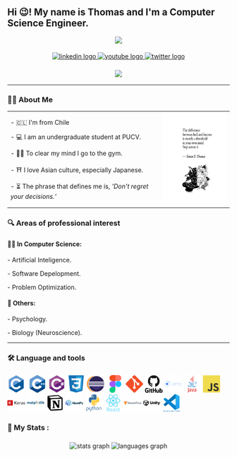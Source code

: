 <h2 align="left">Hi 😉! My name is Thomas and I'm a Computer Science Engineer.</h2>

<div align="center">
    <img id="Random_Images" src="./images/backgrounds/links.csv" height="400px" />
</div>

<br>

<div align="center">
    <a href="">
        <img src="https://img.shields.io/static/v1?message=LinkedIn&logo=linkedin&label=&color=0077B5&logoColor=white&labelColor=&style=for-the-badge" height="25" alt="linkedin logo"  />
    </a>
    <a href="">
        <img src="https://img.shields.io/static/v1?message=Youtube&logo=youtube&label=&color=FF0000&logoColor=white&labelColor=&style=for-the-badge" height="25" alt="youtube logo"  />
    </a>
    <a href="">
        <img src="https://img.shields.io/static/v1?message=Twitter&logo=twitter&label=&color=1DA1F2&logoColor=white&labelColor=&style=for-the-badge" height="25" alt="twitter logo"  />
    </a>
  
</div>

###

<div align="center">
  <img src="https://visitor-badge.laobi.icu/badge?page_id=edanhs"  />
</div>

---

###

<h3 align="left">👩‍💻  About Me</h3>

<table>
  <tr>
    <td style="text-align: left; vertical-align: top;">
      <p>- 🇨🇱  I'm from Chile</p>
      <p>- 💻 I am an undergraduate student at PUCV.</p>
      <p>- 🏋️‍♂️ To clear my mind I go to the gym.</p>
      <p>- ⛩ I love Asian culture, especially Japanese.</p>
      <p>- ⏳ The phrase that defines me is, <em>'Don't regret your decisions.'</em> </p>
    </td>
    <td style="text-align: right; vertical-align: top;">
      <img id="Random_Quotes" height="200px" src="images/daily_quotes/Simon_Thomas.png" />
    </td>
  </tr>
</table>


<h3 align="left">🔍 Areas of professional interest <h3>

<h4>👩‍💻 In Computer Science:</h4>

<p>- Artificial Inteligence.</p>
<p>- Software Depelopment.</p>
<p>- Problem Optimization.</p>

<h4>🎲 Others:</h4>

<p>- Psychology.</p>
<p>- Biology (Neuroscience).</p>

---

###

<h3 align="left">🛠 Language and tools</h3>

###

<div align="left">
  <img src="images/icons/c-original.svg" height="40" alt="Logo C"  />
  <img src="" height="40" alt=""  />
  <img src="images/icons/cplusplus-original.svg" height="40" alt="Logo C++"  />
  <img src="images/icons/csharp-original.svg" height="40" alt="Logo C#"  />
  <img src="images/icons/css3-original.svg" height="40" alt="Logo CSS"  />
  <img src="images/icons/eclipse-original.svg" height="40" alt="Logo Eclipse IDLE"  />
  <img src="images/icons/figma-original.svg" height="40" alt="Logo Figma"  />
  <img src="images/icons/git-original.svg" height="40" alt="Logo Git"  />
  <img src="images/icons/github-original-wordmark.svg" height="40" alt="Logo Github"  />
  <img src="images/icons/ionic-original-wordmark.svg" height="40" alt="Logo Ionic"  />
  <img src="images/icons/java-original-wordmark.svg" height="40" alt="Logo Java"  />
  <img src="images/icons/javascript-original.svg" height="40" alt="Logo JavaScript"  />
  <img src="images/icons/keras-original-wordmark.svg" height="40" alt="Logo Keras"  />
  <img src="images/icons/matplotlib-original-wordmark.svg" height="40" alt="Logo MatplotLib"  />
  <img src="images/icons/notion-original.svg" height="40" alt="Logo Notion"  />
  <img src="images/icons/numpy-original-wordmark.svg" height="40" alt="Logo Numpy"  />
  <img src="images/icons/python-original-wordmark.svg" height="40" alt="Logo Python"  />
  <img src="images/icons/react-original-wordmark.svg" height="40" alt="Logo React"  />
  <img src="images/icons/tensorflow-original-wordmark.svg" height="40" alt="Logo TensorFlow"  />
  <img src="images/icons/unity-original-wordmark.svg" height="40" alt="Logo Unity"  />
  <img src="images/icons/vscode-original-wordmark.svg" height="40" alt="Logo VSCode"  />
</div>

###

<h3 align="left">💪 My Stats :</h3>

###

<div align="center">
  <img src="https://github-readme-stats.vercel.app/api?username=edanhs&hide_title=false&hide_rank=false&show_icons=true&include_all_commits=true&count_private=true&disable_animations=false&theme=dracula&locale=en&hide_border=false" height="150" alt="stats graph"  />
  <img src="https://github-readme-stats.vercel.app/api/top-langs?username=edanhs&locale=en&hide_title=false&layout=compact&card_width=320&langs_count=5&theme=dracula&hide_border=false" height="150" alt="languages graph"  />
</div>

<!--

###

<br clear="both">

<img src="https://raw.githubusercontent.com/edanhs/edanhs/output/snake.svg" alt="Snake animation" />

###

icons: https://github.com/devicons/devicon/blob/v2.16.0/icons/

<img src="images/icons" height="40" alt="Logo "  />

-->
